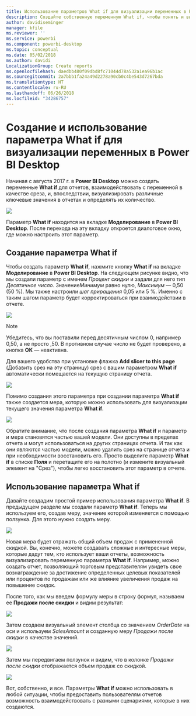 ```yaml
---
title: Использование параметров What if для визуализации переменных в Power BI Desktop
description: Создайте собственную переменную What if, чтобы понять и визуализировать переменные в отчетах Power BI
author: davidiseminger
manager: kfile
ms.reviewer: ''
ms.service: powerbi
ms.component: powerbi-desktop
ms.topic: conceptual
ms.date: 05/02/2018
ms.author: davidi
LocalizationGroup: Create reports
ms.openlocfilehash: daedbb480f09dbd8fc71044d78a532a1ea96b1ac
ms.sourcegitcommit: 2a7bbb1fa24a49d2278a90cb0c4be543d7267bda
ms.translationtype: HT
ms.contentlocale: ru-RU
ms.lasthandoff: 06/26/2018
ms.locfileid: "34286757"
---
```

# <a name="create-and-use-a-what-if-parameter-to-visualize-variables-in-power-bi-desktop"></a>Создание и использование параметра What if для визуализации переменных в Power BI Desktop
Начиная с августа 2017 г. в **Power BI Desktop** можно создать переменные **What if** для отчетов, взаимодействовать с переменной в качестве среза, и, впоследствии, визуализировать различные ключевые значения в отчетах и определять их количество.

![](media/desktop-what-if/what-if_01.png)

Параметр **What if** находится на вкладке **Моделирование** в **Power BI Desktop**. После перехода на эту вкладку откроется диалоговое окно, где можно настроить этот параметр.

## <a name="creating-a-what-if-parameter"></a>Создание параметра What if
Чтобы создать параметр **What if**, нажмите кнопку **What if** на вкладке **Моделирование** в **Power BI Desktop**. На следующем рисунке видно, что мы создали параметр с именем *Процент скидки* и задали для него тип *Десятичное число*. Значение*Минимум* равно нулю, *Максимум* — 0,50 (50 %). Мы также настроили *шаг приращения* 0,05 или 5 %. Именно с таким шагом параметр будет корректироваться при взаимодействии в отчете.

![](media/desktop-what-if/what-if_02.png)

> [!NOTE]
> Убедитесь, что вы поставили перед десятичным числом 0, например 0,50, а не просто ,50. В противном случае число не будет проверено, а кнопка **ОК** — неактивна.
> 
> 

Для вашего удобства при установке флажка **Add slicer to this page** (Добавить срез на эту страницу) срез с вашим параметром **What if** автоматически помещается на текущую страницу отчета.

![](media/desktop-what-if/what-if_03.png)

Помимо создания этого параметра при создании параметра **What if** также создается мера, которую можно использовать для визуализации текущего значения параметра **What if**.

![](media/desktop-what-if/what-if_04.png)

Обратите внимание, что после создания параметра **What if** и параметр и мера становятся частью вашей модели. Они доступны в пределах отчета и могут использоваться на других страницах отчета. И так как они являются частью модели, можно удалить срез на странице отчета и при необходимости восстановить его. Просто выделите параметр **What if** в списке **Поля** и перетащите его на полотно (и измените визуальный элемент на "Срез"), чтобы легко восстановить этот параметр в отчете.

## <a name="using-a-what-if-parameter"></a>Использование параметра What if
Давайте создадим простой пример использования параметра **What if**. В предыдущем разделе мы создали параметр **What if**. Теперь мы используем его, создав меру, значение которой изменяется с помощью ползунка. Для этого нужно создать меру.

![](media/desktop-what-if/what-if_05.png)

Новая мера будет отражать общий объем продаж с примененной скидкой. Вы, конечно, можете создавать сложные и интересные меры, которые дадут тем, кто использует ваши отчеты, возможность визуализировать переменную параметра **What if**. Например, можно создать отчет, позволяющий торговым представителям увидеть свое вознаграждение за достижение определенных целевых показателей или процентов по продажам или же влияние увеличения продаж на повышение скидок.

После того, как мы введем формулу меры в строку формул, называем ее **Продажи после скидки** и видим результат:

![](media/desktop-what-if/what-if_06.png)

Затем создаем визуальный элемент столбца со значением *OrderDate* на оси и используем *SalesAmount* и созданную меру *Продажи после скидки* в качестве значений.

![](media/desktop-what-if/what-if_07.png)

Затем мы передвигаем ползунок и видим, что в колонке *Продажи после скидки* отображается объем продаж со скидкой.

![](media/desktop-what-if/what-if_08.png)

Вот, собственно, и все. Параметры **What if** можно использовать в любой ситуации, чтобы предоставить пользователям отчетов возможность взаимодействовать с разными сценариями, которые в них создаются.


